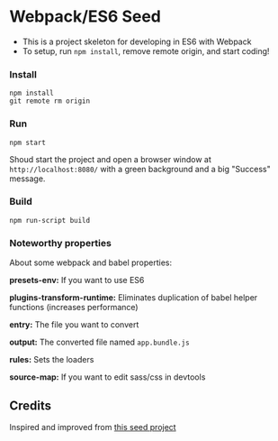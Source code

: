 # Webpack/ES6 Seed

* This is a project skeleton for developing in ES6 with Webpack
* To setup, run `npm install`, remove remote origin, and start coding!

### Install

```Terminal
npm install
git remote rm origin
```

### Run

```Terminal
npm start
```

Shoud start the project and open a browser window at `http://localhost:8080/`
with a green background and a big "Success" message.

### Build

```Terminal
npm run-script build
```

### Noteworthy properties

About some webpack and babel properties:

**presets-env:** If you want to use ES6

**plugins-transform-runtime:** Eliminates duplication of babel helper functions (increases performance)

**entry:** The file you want to convert

**output:** The converted file named `app.bundle.js`

**rules:** Sets the loaders

**source-map:** If you want to edit sass/css in devtools

## Credits

Inspired and improved from [this seed project](https://github.com/jdiejim/Seed-project-webpack)